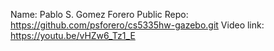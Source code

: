 Name: Pablo S. Gomez Forero
Public Repo: https://github.com/psforero/cs5335hw-gazebo.git
Video link: https://youtu.be/vHZw6_Tz1_E
